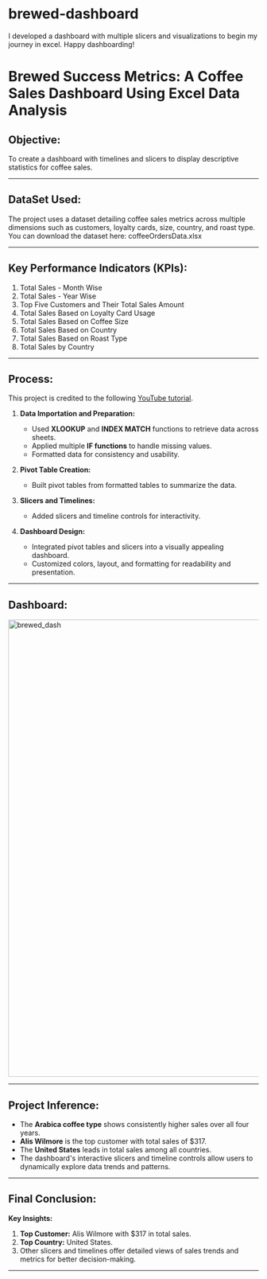 # brewed-dashboard
I developed a dashboard with multiple slicers and visualizations to begin my journey in excel. Happy dashboarding!

# Brewed Success Metrics: A Coffee Sales Dashboard Using Excel Data Analysis

## Objective:
To create a dashboard with timelines and slicers to display descriptive statistics for coffee sales.

---

## DataSet Used:
The project uses a dataset detailing coffee sales metrics across multiple dimensions such as customers, loyalty cards, size, country, and roast type.
You can download the dataset here: coffeeOrdersData.xlsx


---

## Key Performance Indicators (KPIs):
1. Total Sales - Month Wise
2. Total Sales - Year Wise
3. Top Five Customers and Their Total Sales Amount
4. Total Sales Based on Loyalty Card Usage
5. Total Sales Based on Coffee Size
6. Total Sales Based on Country
7. Total Sales Based on Roast Type
8. Total Sales by Country

---

## Process:
This project is credited to the following [YouTube tutorial](https://www.youtube.com/watch?v=m13o5aqeCbM).

1. **Data Importation and Preparation:**
   - Used **XLOOKUP** and **INDEX MATCH** functions to retrieve data across sheets.
   - Applied multiple **IF functions** to handle missing values.
   - Formatted data for consistency and usability.

2. **Pivot Table Creation:**
   - Built pivot tables from formatted tables to summarize the data.

3. **Slicers and Timelines:**
   - Added slicers and timeline controls for interactivity.

4. **Dashboard Design:**
   - Integrated pivot tables and slicers into a visually appealing dashboard.
   - Customized colors, layout, and formatting for readability and presentation.

---

## Dashboard:
<img width="919" alt="brewed_dash" src="https://github.com/user-attachments/assets/d5a1976b-4943-4f50-a3b8-c3062f7b5bc7" />


---

## Project Inference:
- The **Arabica coffee type** shows consistently higher sales over all four years.
- **Alis Wilmore** is the top customer with total sales of \$317.
- The **United States** leads in total sales among all countries.
- The dashboard's interactive slicers and timeline controls allow users to dynamically explore data trends and patterns.

---

## Final Conclusion:
**Key Insights:**
1. **Top Customer:** Alis Wilmore with \$317 in total sales.
2. **Top Country:** United States.
3. Other slicers and timelines offer detailed views of sales trends and metrics for better decision-making.

---

